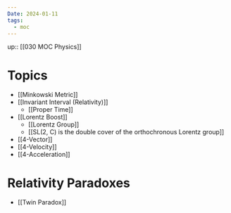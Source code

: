 ```yaml
---
Date: 2024-01-11
tags:
  - moc
---
```

up:: [[030 MOC Physics]]
# Topics
- [[Minkowski Metric]]
- [[Invariant Interval (Relativity)]]
	- [[Proper Time]]
- [[Lorentz Boost]]
	- [[Lorentz Group]]
	- [[SL(2, C) is the double cover of the orthochronous Lorentz group]]
- [[4-Vector]]
- [[4-Velocity]]
- [[4-Acceleration]]
# Relativity Paradoxes
- [[Twin Paradox]]